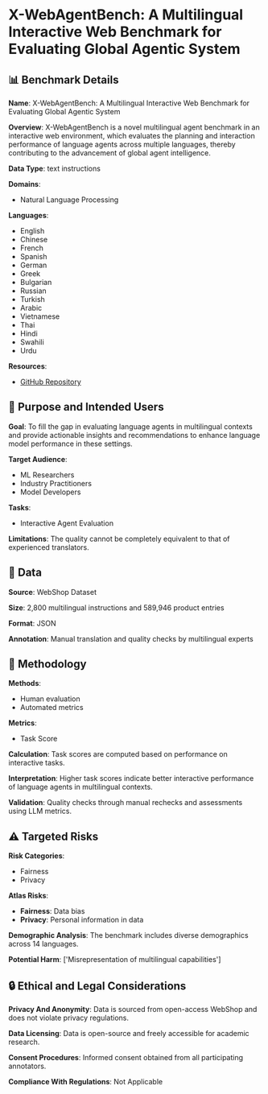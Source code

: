 # X-WebAgentBench: A Multilingual Interactive Web Benchmark for Evaluating Global Agentic System

## 📊 Benchmark Details

**Name**: X-WebAgentBench: A Multilingual Interactive Web Benchmark for Evaluating Global Agentic System

**Overview**: X-WebAgentBench is a novel multilingual agent benchmark in an interactive web environment, which evaluates the planning and interaction performance of language agents across multiple languages, thereby contributing to the advancement of global agent intelligence.

**Data Type**: text instructions

**Domains**:
- Natural Language Processing

**Languages**:
- English
- Chinese
- French
- Spanish
- German
- Greek
- Bulgarian
- Russian
- Turkish
- Arabic
- Vietnamese
- Thai
- Hindi
- Swahili
- Urdu

**Resources**:
- [GitHub Repository](https://github.com/WPENGxs/X-WebAgentBench)

## 🎯 Purpose and Intended Users

**Goal**: To fill the gap in evaluating language agents in multilingual contexts and provide actionable insights and recommendations to enhance language model performance in these settings.

**Target Audience**:
- ML Researchers
- Industry Practitioners
- Model Developers

**Tasks**:
- Interactive Agent Evaluation

**Limitations**: The quality cannot be completely equivalent to that of experienced translators.

## 💾 Data

**Source**: WebShop Dataset

**Size**: 2,800 multilingual instructions and 589,946 product entries

**Format**: JSON

**Annotation**: Manual translation and quality checks by multilingual experts

## 🔬 Methodology

**Methods**:
- Human evaluation
- Automated metrics

**Metrics**:
- Task Score

**Calculation**: Task scores are computed based on performance on interactive tasks.

**Interpretation**: Higher task scores indicate better interactive performance of language agents in multilingual contexts.

**Validation**: Quality checks through manual rechecks and assessments using LLM metrics.

## ⚠️ Targeted Risks

**Risk Categories**:
- Fairness
- Privacy

**Atlas Risks**:
- **Fairness**: Data bias
- **Privacy**: Personal information in data

**Demographic Analysis**: The benchmark includes diverse demographics across 14 languages.

**Potential Harm**: ['Misrepresentation of multilingual capabilities']

## 🔒 Ethical and Legal Considerations

**Privacy And Anonymity**: Data is sourced from open-access WebShop and does not violate privacy regulations.

**Data Licensing**: Data is open-source and freely accessible for academic research.

**Consent Procedures**: Informed consent obtained from all participating annotators.

**Compliance With Regulations**: Not Applicable
